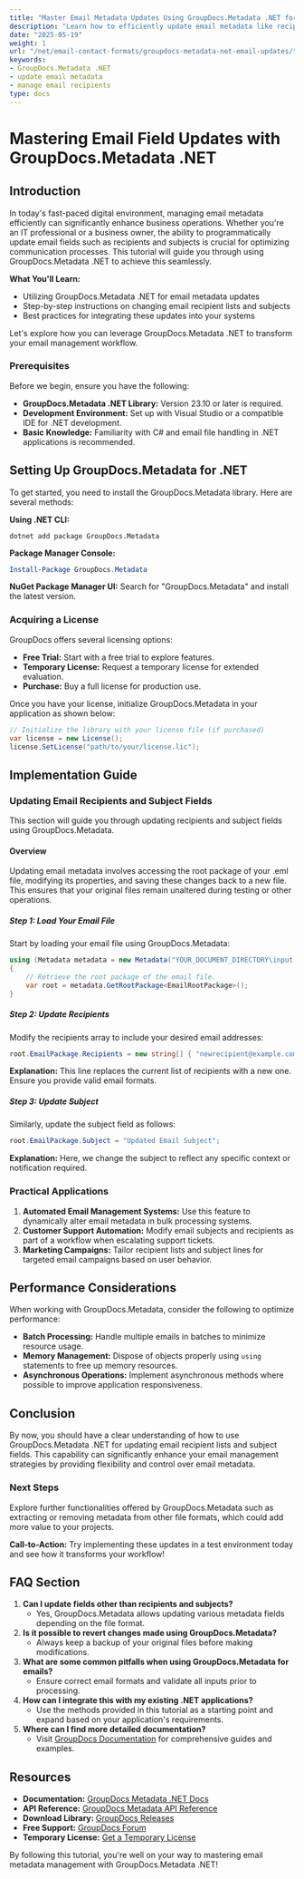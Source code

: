 ```yaml
---
title: "Master Email Metadata Updates Using GroupDocs.Metadata .NET for Enhanced Communication Efficiency"
description: "Learn how to efficiently update email metadata like recipients and subjects using GroupDocs.Metadata .NET. Streamline your communication processes with our step-by-step guide."
date: "2025-05-19"
weight: 1
url: "/net/email-contact-formats/groupdocs-metadata-net-email-updates/"
keywords:
- GroupDocs.Metadata .NET
- update email metadata
- manage email recipients
type: docs
---
```

# Mastering Email Field Updates with GroupDocs.Metadata .NET

## Introduction

In today's fast-paced digital environment, managing email metadata efficiently can significantly enhance business operations. Whether you're an IT professional or a business owner, the ability to programmatically update email fields such as recipients and subjects is crucial for optimizing communication processes. This tutorial will guide you through using GroupDocs.Metadata .NET to achieve this seamlessly.

**What You'll Learn:**
- Utilizing GroupDocs.Metadata .NET for email metadata updates
- Step-by-step instructions on changing email recipient lists and subjects
- Best practices for integrating these updates into your systems

Let's explore how you can leverage GroupDocs.Metadata .NET to transform your email management workflow.

### Prerequisites

Before we begin, ensure you have the following:

- **GroupDocs.Metadata .NET Library:** Version 23.10 or later is required.
- **Development Environment:** Set up with Visual Studio or a compatible IDE for .NET development.
- **Basic Knowledge:** Familiarity with C# and email file handling in .NET applications is recommended.

## Setting Up GroupDocs.Metadata for .NET

To get started, you need to install the GroupDocs.Metadata library. Here are several methods:

**Using .NET CLI:**
```shell
dotnet add package GroupDocs.Metadata
```

**Package Manager Console:**
```powershell
Install-Package GroupDocs.Metadata
```

**NuGet Package Manager UI:** Search for "GroupDocs.Metadata" and install the latest version.

### Acquiring a License

GroupDocs offers several licensing options:
- **Free Trial:** Start with a free trial to explore features.
- **Temporary License:** Request a temporary license for extended evaluation.
- **Purchase:** Buy a full license for production use.

Once you have your license, initialize GroupDocs.Metadata in your application as shown below:

```csharp
// Initialize the library with your license file (if purchased)
var license = new License();
license.SetLicense("path/to/your/license.lic");
```

## Implementation Guide

### Updating Email Recipients and Subject Fields

This section will guide you through updating recipients and subject fields using GroupDocs.Metadata.

#### Overview

Updating email metadata involves accessing the root package of your .eml file, modifying its properties, and saving these changes back to a new file. This ensures that your original files remain unaltered during testing or other operations.

##### Step 1: Load Your Email File

Start by loading your email file using GroupDocs.Metadata:

```csharp
using (Metadata metadata = new Metadata("YOUR_DOCUMENT_DIRECTORY\input.eml"))
{
    // Retrieve the root package of the email file.
    var root = metadata.GetRootPackage<EmailRootPackage>();
}
```

##### Step 2: Update Recipients

Modify the recipients array to include your desired email addresses:

```csharp
root.EmailPackage.Recipients = new string[] { "newrecipient@example.com" };
```
**Explanation:** This line replaces the current list of recipients with a new one. Ensure you provide valid email formats.

##### Step 3: Update Subject

Similarly, update the subject field as follows:

```csharp
root.EmailPackage.Subject = "Updated Email Subject";
```

**Explanation:** Here, we change the subject to reflect any specific context or notification required.

### Practical Applications

1. **Automated Email Management Systems:** Use this feature to dynamically alter email metadata in bulk processing systems.
2. **Customer Support Automation:** Modify email subjects and recipients as part of a workflow when escalating support tickets.
3. **Marketing Campaigns:** Tailor recipient lists and subject lines for targeted email campaigns based on user behavior.

## Performance Considerations

When working with GroupDocs.Metadata, consider the following to optimize performance:

- **Batch Processing:** Handle multiple emails in batches to minimize resource usage.
- **Memory Management:** Dispose of objects properly using `using` statements to free up memory resources.
- **Asynchronous Operations:** Implement asynchronous methods where possible to improve application responsiveness.

## Conclusion

By now, you should have a clear understanding of how to use GroupDocs.Metadata .NET for updating email recipient lists and subject fields. This capability can significantly enhance your email management strategies by providing flexibility and control over email metadata.

### Next Steps

Explore further functionalities offered by GroupDocs.Metadata such as extracting or removing metadata from other file formats, which could add more value to your projects.

**Call-to-Action:** Try implementing these updates in a test environment today and see how it transforms your workflow!

## FAQ Section

1. **Can I update fields other than recipients and subjects?**
   - Yes, GroupDocs.Metadata allows updating various metadata fields depending on the file format.
2. **Is it possible to revert changes made using GroupDocs.Metadata?**
   - Always keep a backup of your original files before making modifications.
3. **What are some common pitfalls when using GroupDocs.Metadata for emails?**
   - Ensure correct email formats and validate all inputs prior to processing.
4. **How can I integrate this with my existing .NET applications?**
   - Use the methods provided in this tutorial as a starting point and expand based on your application's requirements.
5. **Where can I find more detailed documentation?**
   - Visit [GroupDocs Documentation](https://docs.groupdocs.com/metadata/net/) for comprehensive guides and examples.

## Resources

- **Documentation:** [GroupDocs Metadata .NET Docs](https://docs.groupdocs.com/metadata/net/)
- **API Reference:** [GroupDocs Metadata API Reference](https://reference.groupdocs.com/metadata/net/)
- **Download Library:** [GroupDocs Releases](https://releases.groupdocs.com/metadata/net/)
- **Free Support:** [GroupDocs Forum](https://forum.groupdocs.com/c/metadata/)
- **Temporary License:** [Get a Temporary License](https://purchase.groupdocs.com/temporary-license/)

By following this tutorial, you're well on your way to mastering email metadata management with GroupDocs.Metadata .NET!
